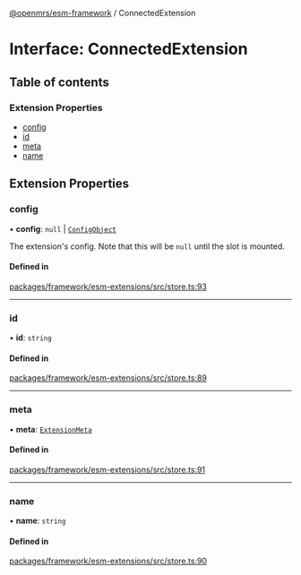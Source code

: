 [@openmrs/esm-framework](../API.md) / ConnectedExtension

# Interface: ConnectedExtension

## Table of contents

### Extension Properties

- [config](ConnectedExtension.md#config)
- [id](ConnectedExtension.md#id)
- [meta](ConnectedExtension.md#meta)
- [name](ConnectedExtension.md#name)

## Extension Properties

### config

• **config**: ``null`` \| [`ConfigObject`](ConfigObject.md)

The extension's config. Note that this will be `null` until the slot is mounted.

#### Defined in

[packages/framework/esm-extensions/src/store.ts:93](https://github.com/openmrs/openmrs-esm-core/blob/main/packages/framework/esm-extensions/src/store.ts#L93)

___

### id

• **id**: `string`

#### Defined in

[packages/framework/esm-extensions/src/store.ts:89](https://github.com/openmrs/openmrs-esm-core/blob/main/packages/framework/esm-extensions/src/store.ts#L89)

___

### meta

• **meta**: [`ExtensionMeta`](ExtensionMeta.md)

#### Defined in

[packages/framework/esm-extensions/src/store.ts:91](https://github.com/openmrs/openmrs-esm-core/blob/main/packages/framework/esm-extensions/src/store.ts#L91)

___

### name

• **name**: `string`

#### Defined in

[packages/framework/esm-extensions/src/store.ts:90](https://github.com/openmrs/openmrs-esm-core/blob/main/packages/framework/esm-extensions/src/store.ts#L90)
